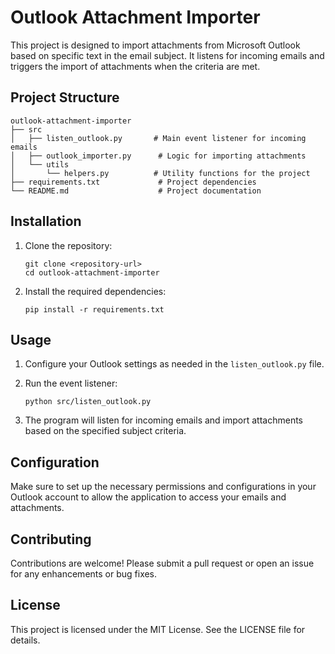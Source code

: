 # Outlook Attachment Importer

This project is designed to import attachments from Microsoft Outlook based on specific text in the email subject. It listens for incoming emails and triggers the import of attachments when the criteria are met.

## Project Structure

```
outlook-attachment-importer
├── src
│   ├── listen_outlook.py       # Main event listener for incoming emails
│   ├── outlook_importer.py      # Logic for importing attachments
│   └── utils
│       └── helpers.py          # Utility functions for the project
├── requirements.txt             # Project dependencies
└── README.md                    # Project documentation
```

## Installation

1. Clone the repository:
   ```
   git clone <repository-url>
   cd outlook-attachment-importer
   ```

2. Install the required dependencies:
   ```
   pip install -r requirements.txt
   ```

## Usage

1. Configure your Outlook settings as needed in the `listen_outlook.py` file.
2. Run the event listener:
   ```
   python src/listen_outlook.py
   ```

3. The program will listen for incoming emails and import attachments based on the specified subject criteria.

## Configuration

Make sure to set up the necessary permissions and configurations in your Outlook account to allow the application to access your emails and attachments.

## Contributing

Contributions are welcome! Please submit a pull request or open an issue for any enhancements or bug fixes.

## License

This project is licensed under the MIT License. See the LICENSE file for details.